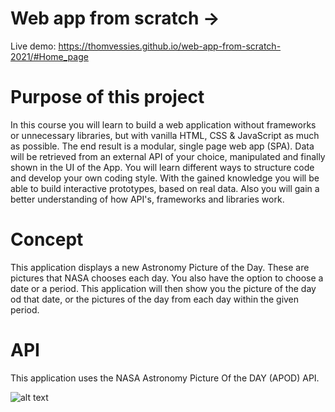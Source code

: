 # Web app from scratch -> 

Live demo: https://thomvessies.github.io/web-app-from-scratch-2021/#Home_page

# Purpose of this project

In this course you will learn to build a web application without frameworks or unnecessary libraries, but with vanilla HTML, CSS & JavaScript as much as possible. The end result is a modular, single page web app (SPA). Data will be retrieved from an external API of your choice, manipulated and finally shown in the UI of the App. You will learn different ways to structure code and develop your own coding style. With the gained knowledge you will be able to build interactive prototypes, based on real data. Also you will gain a better understanding of how API's, frameworks and libraries work.

# Concept

This application displays a new Astronomy Picture of the Day. These are pictures that NASA chooses each day. You also have the option to choose a date or a period. This application will then show you the picture of the day od that date, or the pictures of the day from each day within the given period.

# API

This application uses the NASA Astronomy Picture Of the DAY (APOD) API. 

![alt text](https://https://github.com/thomvessies/web-app-from-scratch-2021/tree/master/docs/readme/actor_diagram.PNG)
